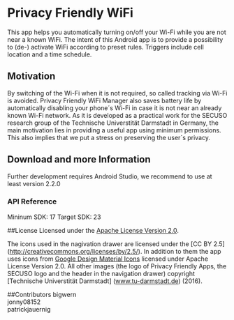 # Privacy Friendly WiFi
This app helps you automatically turning on/off your Wi-Fi while you are not near a known WiFi. The intent of this Android app is to provide a possibility to (de-) activate WiFi according to preset rules. Triggers include cell location and a time schedule.

## Motivation
By switching of the Wi-Fi when it is not required, so called tracking via Wi-Fi is avoided. Privacy Friendly WiFi Manager also saves battery life by automatically disabling your phone´s Wi-Fi in case it is not near an already known Wi-Fi network. As it is developed as a practical work for the SECUSO research group of the Technische Universtität Darmstadt in Germany, the main motivation lies in providing a useful app using minimum permissions. This also implies that we put a stress on preserving the user´s privacy.

## Download and more Information

Further development requires Android Studio, we recommend to use at least version 2.2.0

### API Reference

Mininum SDK: 17
Target SDK: 23


##License
Licensed under the [Apache License Version 2.0](https://github.com/SecUSo/privacy-friendly-wifi/blob/master/LICENSE).

The icons used in the nagivation drawer are licensed under the [CC BY 2.5] (http://creativecommons.org/licenses/by/2.5/). In addition to them the app uses icons from [Google Design Material Icons](https://design.google.com/icons/index.html) licensed under Apache License Version 2.0. All other images (the logo of Privacy Friendly Apps, the SECUSO logo and the header in the navigation drawer) copyright [Technische Universtität Darmstadt] (www.tu-darmstadt.de) (2016).

##Contributors
bigwern<br />
jonny08152<br />
patrickjauernig
